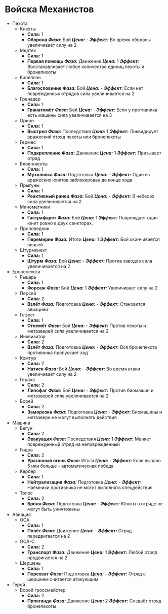 # Войска Механистов

* Пехота
  * Кнехты
    * **Сила:** 1
    * **Оборона**
      ***Фаза:*** Бой
      ***Цена:*** -
      ***Эффект:*** Во время обороны увеличивает силу на 2
  * Медтех
    * **Сила:** 1
    * **Первая помощь**
      ***Фаза:*** Движение
      ***Цена:*** 1
      ***Эффект:*** Восстанавливает любое количество единиц пехоты и бронепихоты
  * Капеллан
    * **Сила:** 1
    * **Благословение**
      ***Фаза:*** Бой
      ***Цена:*** -
      ***Эффект:*** Если нет поврежденных отрядов сила увеличивается на 2
  * Гренадер
    * **Сила:** 1
    * **Гранатомёт**
      ***Фаза:*** Бой
      ***Цена:*** -
      ***Эффект:*** Если у противника есть машины сила увеличивается на 3
  * Орион
    * **Сила:** 1
    * **Выстрел**
      ***Фаза:*** Последствия
      ***Цена:*** 1
      ***Эффект:*** Ликвидирует вражеский отряд пехоты или бронепехоты
  * Гермес
    * **Сила:** 1
    * **Подкрепление**
      ***Фаза:*** Движение
      ***Цена:*** 1
      ***Эффект:*** Призывает отряд
  * Блок-кнехты
    * **Сила:** 1
    * **Мухоловка**
      ***Фаза:*** Подготовка
      ***Цена:*** -
      ***Эффект:*** Один из вражеских юнитов заблокирован до конца хода
  * Прыгуны
    * **Сила:** 1
    * **Реактивный ранец**
      ***Фаза:*** Бой
      ***Цена:*** -
      ***Эффект:*** В небесах сила увеличивается на 2
  * Минометчики
    * **Сила:** 1
    * **Гастрафарет**
      ***Фаза:*** Бой
      ***Цена:*** 1
      ***Эффект:*** Повреждает один юнит ровно в двух сенкторах.
  * Проповедник
    * **Сила:** 1
    * **Перемирие**
      ***Фаза:*** Итоги
      ***Цена:*** 1
      ***Эффект:*** Бой оканчивается ничьей
  * Штурмкнехт
    * **Сила:** 1
    * **Штурм**
      ***Фаза:*** Бой
      ***Цена:*** -
      ***Эффект:*** Против заводов сила увеличивается на 2
* Бронепехота
  * Рыцарь
    * **Сила:** 1
    * **Форсаж**
      ***Фаза:*** Бой
      ***Цена:*** 1
      ***Эффект:*** Увеличивает силу на 2
  * Персей
    * **Сила:** 2
    * **Взлёт**
      ***Фаза:*** Подготовка
      ***Цена:*** -
      ***Эффект:*** Становится авиацией
  * Гефест
    * **Сила:** 1
    * **Огнемёт**
      ***Фаза:*** Бой
      ***Цена:*** -
      ***Эффект:*** Против пехоты и метазверей сила увеличивается на 2
  * Инквизитор
    * **Сила:** 2
    * **Взлёт**
      ***Фаза:*** Подготовка
      ***Цена:*** -
      ***Эффект:*** Вся бронепехота противника пропускает ход
  * Комтур
    * **Сила:** 2
    * **Натиск**
      ***Фаза:*** Бой
      ***Цена:*** -
      ***Эффект:*** Во время атаки увеличивает силу на 2
  * Геракл
    * **Сила:** 2
    * **Липофаг**
      ***Фаза:*** Бой
      ***Цена:*** -
      ***Эффект:*** Против биомашин и метазверей сила увеличивается на 2
  * Борей
    * **Сила:** 2
    * **Заморозка**
      ***Фаза:*** Подготовка
      ***Цена:*** -
      ***Эффект:*** Биомашины и метазвери не могут выполнять действия
* Машина
  * Бегун
    * **Сила:** 2
    * **Эвакуация**
      ***Фаза:*** Последствия
      ***Цена:*** 1
      ***Эффект:*** Меняет поврежденный отряд на неповрежденный
  * Гидра
    * **Сила:** 2
    * **Ураганный огонь**
      ***Фаза:*** Итоги
      ***Цена:*** -
      ***Эффект:*** Если выпало 5 или больше - автоматическая победа
  * Кербер
    * **Сила:** 1
    * **Нейтрализация**
      ***Фаза:*** Подготовка
      ***Цена:*** -
      ***Эффект:*** Наёмники противника не могут выполнять спецдействия
  * Толос
    * **Сила:** 2
    * **Броня**
      ***Фаза:*** Подготовка
      ***Цена:*** -
      ***Эффект:*** Юниты в отряде не могут быть уничтожены
* Авиация
  * ОСА
    * **Сила:** 1
    * **Полёт**
      ***Фаза:*** Движение
      ***Цена:*** -
      ***Эффект:*** Отряд передвигается на 2
  * ОСА-С
    * **Сила:** 2
    * **Транспорт**
      ***Фаза:*** Движение
      ***Цена:*** 1
      ***Эффект:*** Любой отряд продвигается на 2
  * Шершень
    * **Сила:** 1
    * **Перехват**
      ***Фаза:*** Подготовка
      ***Цена:*** -
      ***Эффект:*** Отряд с шершнем считается атакующим
* Герой
  * Ворой гроссмейстер
    * **Сила:** 2
    * **Прпаганда**
      ***Фаза:*** Движение
      ***Цена:*** 2
      ***Эффект:*** Создаёт отряд бронепехоты
